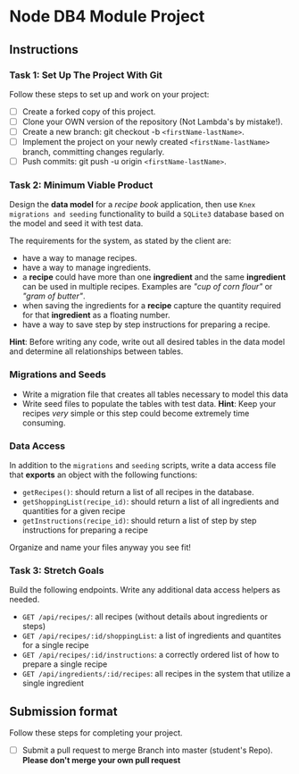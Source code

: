 # Node DB4 Module Project

## Instructions

### Task 1: Set Up The Project With Git

Follow these steps to set up and work on your project:

-   [ ] Create a forked copy of this project.
-   [ ] Clone your OWN version of the repository (Not Lambda's by mistake!).
-   [ ] Create a new branch: git checkout -b `<firstName-lastName>`.
-   [ ] Implement the project on your newly created `<firstName-lastName>` branch, committing changes regularly.
-   [ ] Push commits: git push -u origin `<firstName-lastName>`.

### Task 2: Minimum Viable Product

Design the **data model** for a _recipe book_ application, then use `Knex migrations and seeding` functionality to build a `SQLite3` database based on the model and seed it with test data.

The requirements for the system, as stated by the client are:

-   have a way to manage recipes.
-   have a way to manage ingredients.
-   a **recipe** could have more than one **ingredient** and the same **ingredient** can be used in multiple recipes. Examples are _"cup of corn flour"_ or _"gram of butter"_.
-   when saving the ingredients for a **recipe** capture the quantity required for that **ingredient** as a floating number.
-   have a way to save step by step instructions for preparing a recipe.

**Hint**: Before writing any code, write out all desired tables in the data model and determine all relationships between tables.

### Migrations and Seeds

-   Write a migration file that creates all tables necessary to model this data
-   Write seed files to populate the tables with test data. **Hint**: Keep your recipes _very_ simple or this step could become extremely time consuming.

### Data Access

In addition to the `migrations` and `seeding` scripts, write a data access file that **exports** an object with the following functions:

-   `getRecipes()`: should return a list of all recipes in the database.
-   `getShoppingList(recipe_id)`: should return a list of all ingredients and quantities for a given recipe
-   `getInstructions(recipe_id)`: should return a list of step by step instructions for preparing a recipe

Organize and name your files anyway you see fit!

### Task 3: Stretch Goals

Build the following endpoints. Write any additional data access helpers as needed.

-   `GET /api/recipes/`: all recipes (without details about ingredients or steps)
-   `GET /api/recipes/:id/shoppingList`: a list of ingredients and quantites for a single recipe
-   `GET /api/recipes/:id/instructions`: a correctly ordered list of how to prepare a single recipe
-   `GET /api/ingredients/:id/recipes`: all recipes in the system that utilize a single ingredient

## Submission format

Follow these steps for completing your project.

-   [ ] Submit a pull request to merge <firstName-lastName> Branch into master (student's Repo). **Please don't merge your own pull request**
